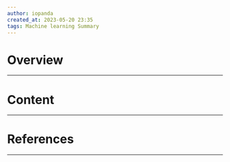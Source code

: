 ```yaml
---
author: iopanda
created_at: 2023-05-20 23:35
tags: Machine learning Summary
---
```


# Overview
---



# Content
---




# References
---


